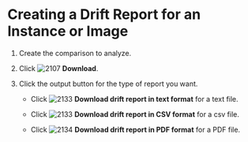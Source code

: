 # Creating a Drift Report for an Instance or Image

1. Create the comparison to analyze.

2. Click ![2107](../images/2107.png) **Download**.

3. Click the output button for the type of report you want.

      - Click ![2133](../images/2133.png) **Download drift report in text format** for a text file.

      - Click ![2133](../images/2133.png) **Download drift report in CSV format** for a csv file.

      - Click ![2134](../images/2134.png) **Download drift report in PDF format** for a PDF file.
